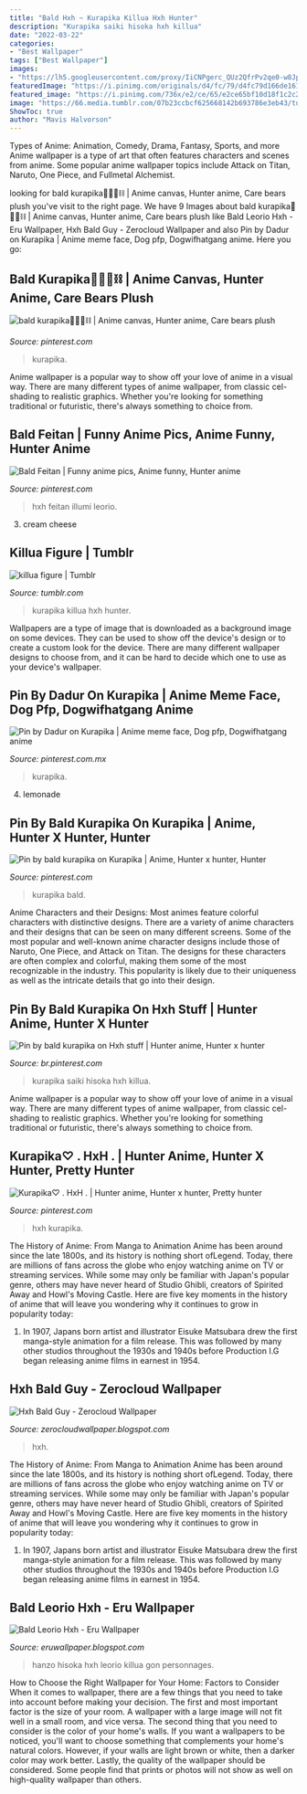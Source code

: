 ```yaml
---
title: "Bald Hxh ~ Kurapika Killua Hxh Hunter"
description: "Kurapika saiki hisoka hxh killua"
date: "2022-03-22"
categories:
- "Best Wallpaper"
tags: ["Best Wallpaper"]
images:
- "https://lh5.googleusercontent.com/proxy/IiCNPgerc_QUz2QfrPv2qe0-w8Jp4W9LccWR0LAkb0__KrWoOjDLVyuQ4DRjpsLwPedwGK_2jE9qYnuVhIeyY8N7EDkOOxPYe-JexmGY-a0Hbo8DGm6EZUrcw-D-a54TQ2Dqu5DlBjrnqksYUndg4LBI-UCwgKWXmIV5DvhDk4LXHiZqXNFG-gwLrofJdnp6XGA=w1200-h630-p-k-no-nu"
featuredImage: "https://i.pinimg.com/originals/d4/fc/79/d4fc79d166de1618b720a0843caa7a13.jpg"
featured_image: "https://i.pinimg.com/736x/e2/ce/65/e2ce65bf10d18f1c2c20602fdf3bdc57.jpg"
image: "https://66.media.tumblr.com/07b23ccbcf625668142b693786e3eb43/tumblr_inline_p6dr6lHOLs1trryj6_400.png"
ShowToc: true
author: "Mavis Halvorson"
---
```



Types of Anime: Animation, Comedy, Drama, Fantasy, Sports, and more
Anime wallpaper is a type of art that often features characters and scenes from anime. Some popular anime wallpaper topics include Attack on Titan, Naruto, One Piece, and Fullmetal Alchemist.

	

		
looking for bald kurapika🔴👄🔴⛓ | Anime canvas, Hunter anime, Care bears plush you've visit to the right page. We have 9 Images about bald kurapika🔴👄🔴⛓ | Anime canvas, Hunter anime, Care bears plush like Bald Leorio Hxh - Eru Wallpaper, Hxh Bald Guy - Zerocloud Wallpaper and also Pin by Dadur on Kurapika | Anime meme face, Dog pfp, Dogwifhatgang anime. Here you go:
		
    
## Bald Kurapika🔴👄🔴⛓ | Anime Canvas, Hunter Anime, Care Bears Plush

<img loading=lazy src="https://i.pinimg.com/originals/b9/d3/31/b9d331b167758b6cf753133458e5c7a5.jpg" onerror="this.onerror=null;this.src='https://tse2.mm.bing.net/th?id=OIP.ESGN5TARWVgV4cVZMF52xAAAAA&amp;pid=15.1';" alt="bald kurapika🔴👄🔴⛓ | Anime canvas, Hunter anime, Care bears plush">

_Source: pinterest.com_

>kurapika. 

	

Anime wallpaper is a popular way to show off your love of anime in a visual way. There are many different types of anime wallpaper, from classic cel-shading to realistic graphics. Whether you're looking for something traditional or futuristic, there's always something to choice from.

    
## Bald Feitan | Funny Anime Pics, Anime Funny, Hunter Anime

<img loading=lazy src="https://i.pinimg.com/originals/d4/fc/79/d4fc79d166de1618b720a0843caa7a13.jpg" onerror="this.onerror=null;this.src='https://tse2.mm.bing.net/th?id=OIP.Q8cvCn9xBz9uvFKjRURoEwHaHd&amp;pid=15.1';" alt="Bald Feitan | Funny anime pics, Anime funny, Hunter anime">

_Source: pinterest.com_

>hxh feitan illumi leorio. 

	

3. cream cheese 

    
## Killua Figure | Tumblr

<img loading=lazy src="https://66.media.tumblr.com/07b23ccbcf625668142b693786e3eb43/tumblr_inline_p6dr6lHOLs1trryj6_400.png" onerror="this.onerror=null;this.src='https://tse3.mm.bing.net/th?id=OIP.Q9NqCdUExaqisruKu6J_DAAAAA&amp;pid=15.1';" alt="killua figure | Tumblr">

_Source: tumblr.com_

>kurapika killua hxh hunter. 

	

Wallpapers are a type of image that is downloaded as a background image on some devices. They can be used to show off the device's design or to create a custom look for the device. There are many different wallpaper designs to choose from, and it can be hard to decide which one to use as your device's wallpaper.

    
## Pin By Dadur On Kurapika | Anime Meme Face, Dog Pfp, Dogwifhatgang Anime

<img loading=lazy src="https://i.pinimg.com/736x/e2/ce/65/e2ce65bf10d18f1c2c20602fdf3bdc57.jpg" onerror="this.onerror=null;this.src='https://tse3.mm.bing.net/th?id=OIP.cKnv0wWXh0zf7SPleWs41QHaHU&amp;pid=15.1';" alt="Pin by Dadur on Kurapika | Anime meme face, Dog pfp, Dogwifhatgang anime">

_Source: pinterest.com.mx_

>kurapika. 

	

4. lemonade 

    
## Pin By Bald Kurapika On Kurapika | Anime, Hunter X Hunter, Hunter

<img loading=lazy src="https://i.pinimg.com/736x/17/56/16/17561659e91569c349b605b12382ff3c.jpg" onerror="this.onerror=null;this.src='https://tse1.mm.bing.net/th?id=OIP.9yBc8qYgelQLggT6ygasXQHaEM&amp;pid=15.1';" alt="Pin by bald kurapika on Kurapika | Anime, Hunter x hunter, Hunter">

_Source: pinterest.com_

>kurapika bald. 

	

Anime Characters and their Designs: Most animes feature colorful characters with distinctive designs.
There are a variety of anime characters and their designs that can be seen on many different screens. Some of the most popular and well-known anime character designs include those of Naruto, One Piece, and Attack on Titan. The designs for these characters are often complex and colorful, making them some of the most recognizable in the industry. This popularity is likely due to their uniqueness as well as the intricate details that go into their design.

    
## Pin By Bald Kurapika On Hxh Stuff | Hunter Anime, Hunter X Hunter

<img loading=lazy src="https://i.pinimg.com/736x/de/f7/2e/def72e805ce4ee6631b219f8db683cac.jpg" onerror="this.onerror=null;this.src='https://tse4.mm.bing.net/th?id=OIP.wSlcXfuqGHERDjh44a7hUAHaEK&amp;pid=15.1';" alt="Pin by bald kurapika on Hxh stuff | Hunter anime, Hunter x hunter">

_Source: br.pinterest.com_

>kurapika saiki hisoka hxh killua. 

	

Anime wallpaper is a popular way to show off your love of anime in a visual way. There are many different types of anime wallpaper, from classic cel-shading to realistic graphics. Whether you're looking for something traditional or futuristic, there's always something to choice from.

    
## Kurapika♡ . HxH . | Hunter Anime, Hunter X Hunter, Pretty Hunter

<img loading=lazy src="https://i.pinimg.com/originals/76/72/68/76726800c1b2c9c1605452c6d2b41102.jpg" onerror="this.onerror=null;this.src='https://tse2.mm.bing.net/th?id=OIP.BQti4BgcfuCTyJLjSYhZHAHaLI&amp;pid=15.1';" alt="Kurapika♡ . HxH . | Hunter anime, Hunter x hunter, Pretty hunter">

_Source: pinterest.com_

>hxh kurapika. 

	

The History of Anime: From Manga to Animation
Anime has been around since the late 1800s, and its history is nothing short ofLegend. Today, there are millions of fans across the globe who enjoy watching anime on TV or streaming services. While some may only be familiar with Japan's popular genre, others may have never heard of Studio Ghibli, creators of Spirited Away and Howl's Moving Castle. Here are five key moments in the history of anime that will leave you wondering why it continues to grow in popularity today:
1) In 1907, Japans born artist and illustrator Eisuke Matsubara drew the first manga-style animation for a film release. This was followed by many other studios throughout the 1930s and 1940s before Production I.G began releasing anime films in earnest in 1954.

    
## Hxh Bald Guy - Zerocloud Wallpaper

<img loading=lazy src="https://pbs.twimg.com/media/ChWN0InUkAAU3hK.jpg" onerror="this.onerror=null;this.src='https://tse4.mm.bing.net/th?id=OIP.xRYXK55pgblJRS7qaKbyJwHaFj&amp;pid=15.1';" alt="Hxh Bald Guy - Zerocloud Wallpaper">

_Source: zerocloudwallpaper.blogspot.com_

>hxh. 

	

The History of Anime: From Manga to Animation
Anime has been around since the late 1800s, and its history is nothing short ofLegend. Today, there are millions of fans across the globe who enjoy watching anime on TV or streaming services. While some may only be familiar with Japan's popular genre, others may have never heard of Studio Ghibli, creators of Spirited Away and Howl's Moving Castle. Here are five key moments in the history of anime that will leave you wondering why it continues to grow in popularity today:
1) In 1907, Japans born artist and illustrator Eisuke Matsubara drew the first manga-style animation for a film release. This was followed by many other studios throughout the 1930s and 1940s before Production I.G began releasing anime films in earnest in 1954.

    
## Bald Leorio Hxh - Eru Wallpaper

<img loading=lazy src="https://lh5.googleusercontent.com/proxy/IiCNPgerc_QUz2QfrPv2qe0-w8Jp4W9LccWR0LAkb0__KrWoOjDLVyuQ4DRjpsLwPedwGK_2jE9qYnuVhIeyY8N7EDkOOxPYe-JexmGY-a0Hbo8DGm6EZUrcw-D-a54TQ2Dqu5DlBjrnqksYUndg4LBI-UCwgKWXmIV5DvhDk4LXHiZqXNFG-gwLrofJdnp6XGA=w1200-h630-p-k-no-nu" onerror="this.onerror=null;this.src='https://tse3.mm.bing.net/th?id=OIP.5rVaHFTwNcs1wdy770F9TgHaDt&amp;pid=15.1';" alt="Bald Leorio Hxh - Eru Wallpaper">

_Source: eruwallpaper.blogspot.com_

>hanzo hisoka hxh leorio killua gon personnages. 

	

How to Choose the Right Wallpaper for Your Home: Factors to Consider
When it comes to wallpaper, there are a few things that you need to take into account before making your decision. The first and most important factor is the size of your room. A wallpaper with a large image will not fit well in a small room, and vice versa. 
The second thing that you need to consider is the color of your home's walls. If you want a wallpapers to be noticed, you'll want to choose something that complements your home's natural colors. However, if your walls are light brown or white, then a darker color may work better. 
Lastly, the quality of the wallpaper should be considered. Some people find that prints or photos will not show as well on high-quality wallpaper than others.

